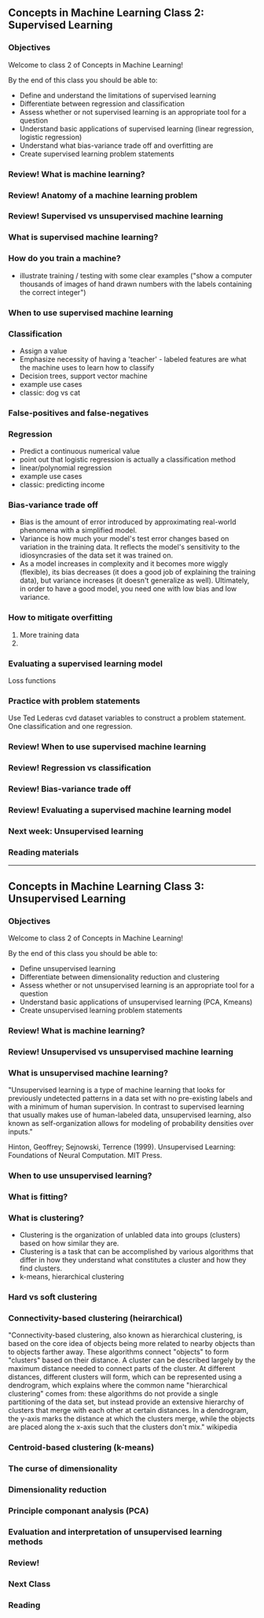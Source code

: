 ## Concepts in Machine Learning Class 2: Supervised Learning

### Objectives

Welcome to class 2 of Concepts in Machine Learning!

By the end of this class you should be able to:

* Define and understand the limitations of supervised learning
* Differentiate between regression and classification
* Assess whether or not supervised learning is an appropriate tool for a question
* Understand basic applications of supervised learning (linear regression, logistic regression)
* Understand what bias-variance trade off and overfitting are
* Create supervised learning problem statements


### Review! What is machine learning?

### Review! Anatomy of a machine learning problem

### Review! Supervised vs unsupervised machine learning

### What is supervised machine learning?

### How do you train a machine?
* illustrate training / testing with some clear examples ("show a computer thousands of images of hand drawn numbers with the labels containing the correct integer")

### When to use supervised machine learning

### Classification

* Assign a value
* Emphasize necessity of having a 'teacher' - labeled features are what the machine uses to learn how to classify
* Decision trees, support vector machine
* example use cases
 * classic: dog vs cat

### False-positives and false-negatives

### Regression

* Predict a continuous numerical value
* point out that logistic regression is actually a classification method
* linear/polynomial regression
* example use cases
 * classic: predicting income

### Bias-variance trade off
* Bias is the amount of error introduced by approximating real-world phenomena with a simplified model.
* Variance is how much your model's test error changes based on variation in the training data. It reflects the model's sensitivity to the idiosyncrasies of the data set it was trained on.
* As a model increases in complexity and it becomes more wiggly (flexible), its bias decreases (it does a good job of explaining the training data), but variance increases (it doesn't generalize as well). Ultimately, in order to have a good model, you need one with low bias and low variance.

### How to mitigate overfitting

1. More training data
2. 

### Evaluating a supervised learning model

Loss functions

### Practice with problem statements
Use Ted Lederas cvd dataset variables to construct a problem statement. One classification and one regression.

### Review! When to use supervised machine learning

### Review! Regression vs classification

### Review! Bias-variance trade off

### Review! Evaluating a supervised machine learning model

### Next week: Unsupervised learning

### Reading materials

---

## Concepts in Machine Learning Class 3: Unsupervised Learning

### Objectives

Welcome to class 2 of Concepts in Machine Learning!

By the end of this class you should be able to:

* Define unsupervised learning
* Differentiate between dimensionality reduction and clustering
* Assess whether or not unsupervised learning is an appropriate tool for a question
* Understand basic applications of unsupervised learning (PCA, Kmeans)
* Create unsupervised learning problem statements

### Review! What is machine learning?

### Review! Unsupervised vs unsupervised machine learning

### What is unsupervised machine learning?

"Unsupervised learning is a type of machine learning that looks for previously undetected patterns in a data set with no pre-existing labels and with a minimum of human supervision. In contrast to supervised learning that usually makes use of human-labeled data, unsupervised learning, also known as self-organization allows for modeling of probability densities over inputs."

Hinton, Geoffrey; Sejnowski, Terrence (1999). Unsupervised Learning: Foundations of Neural Computation. MIT Press.

### When to use unsupervised learning?

### What is fitting?

### What is clustering?

* Clustering is the organization of unlabled data into groups (clusters) based on how similar they are. 
* Clustering is a task that can be accomplished by various algorithms that differ in how they understand what constitutes a cluster and how they find clusters.
* k-means, hierarchical clustering

### Hard vs soft clustering

### Connectivity-based clustering (heirarchical)

"Connectivity-based clustering, also known as hierarchical clustering, is based on the core idea of objects being more related to nearby objects than to objects farther away. These algorithms connect "objects" to form "clusters" based on their distance. A cluster can be described largely by the maximum distance needed to connect parts of the cluster. At different distances, different clusters will form, which can be represented using a dendrogram, which explains where the common name "hierarchical clustering" comes from: these algorithms do not provide a single partitioning of the data set, but instead provide an extensive hierarchy of clusters that merge with each other at certain distances. In a dendrogram, the y-axis marks the distance at which the clusters merge, while the objects are placed along the x-axis such that the clusters don't mix." wikipedia

### Centroid-based clustering (k-means)

### The curse of dimensionality

### Dimensionality reduction

### Principle componant analysis (PCA)

### Evaluation and interpretation of unsupervised learning methods

### Review!

### Next Class

### Reading
